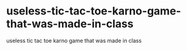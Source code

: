 # useless-tic-tac-toe-karno-game-that-was-made-in-class
useless tic tac toe karno game that was made in class
